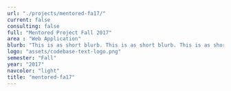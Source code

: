```yaml
---
url: "./projects/mentored-fa17/"
current: false
consulting: false
full: "Mentored Project Fall 2017"
area : "Web Application"
blurb: "This is as short blurb. This is as short blurb. This is as short blurb. This is as short blurb. This is as short blurb"
logo: "assets/codebase-text-logo.png"
semester: "Fall"
year: "2017"
navcolor: "light"
title: "mentored-fa17"
---
```

